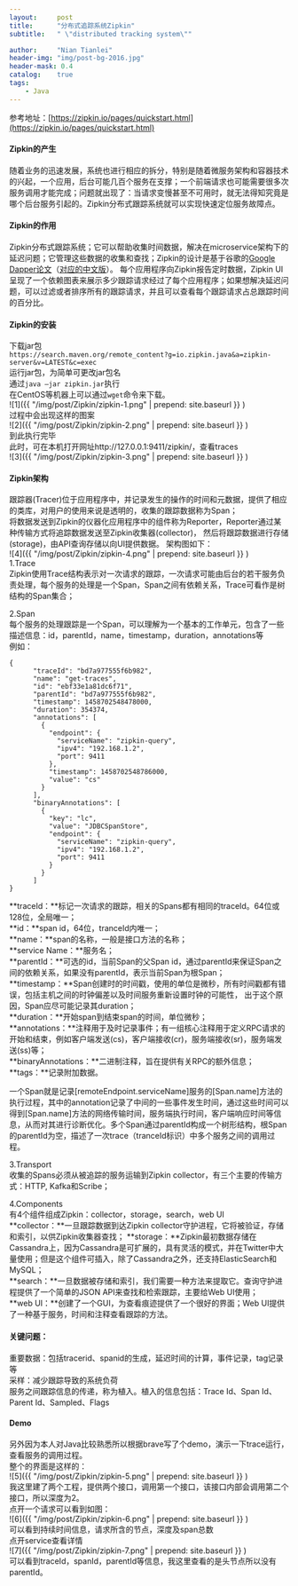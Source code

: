 ```yaml
---
layout:     post
title:      "分布式追踪系统Zipkin"
subtitle:   " \"distributed tracking system\""

author:     "Nian Tianlei"
header-img: "img/post-bg-2016.jpg"
header-mask: 0.4
catalog:    true
tags:
    - Java
---
```



参考地址：[https://zipkin.io/pages/quickstart.html](https://zipkin.io/pages/quickstart.html)    

#### Zipkin的产生    
随着业务的迅速发展，系统也进行相应的拆分，特别是随着微服务架构和容器技术的兴起，一个应用，后台可能几百个服务在支撑；一个前端请求也可能需要很多次服务调用才能完成；问题就出现了：当请求变慢甚至不可用时，就无法得知究竟是哪个后台服务引起的。Zipkin分布式跟踪系统就可以实现快速定位服务故障点。

#### Zipkin的作用  
Zipkin分布式跟踪系统；它可以帮助收集时间数据，解决在microservice架构下的延迟问题；它管理这些数据的收集和查找；Zipkin的设计是基于谷歌的[Google Dapper论文](https://ai.google/research/pubs/pub36356)（[对应的中文版](http://bigbully.github.io/Dapper-translation/)）。
每个应用程序向Zipkin报告定时数据，Zipkin UI呈现了一个依赖图表来展示多少跟踪请求经过了每个应用程序；如果想解决延迟问题，可以过滤或者排序所有的跟踪请求，并且可以查看每个跟踪请求占总跟踪时间的百分比。


#### Zipkin的安装  
下载jar包  
`https://search.maven.org/remote_content?g=io.zipkin.java&a=zipkin-server&v=LATEST&c=exec`  
运行jar包，为简单可更改jar包名  
通过`java –jar zipkin.jar`执行  
在CentOS等机器上可以通过`wget`命令来下载。  
![1]({{ "/img/post/Zipkin/zipkin-1.png" | prepend: site.baseurl }} )  
过程中会出现这样的图案  
![2]({{ "/img/post/Zipkin/zipkin-2.png" | prepend: site.baseurl }} )  
到此执行完毕   
此时，可在本机打开网址http://127.0.0.1:9411/zipkin/，查看traces  
![3]({{ "/img/post/Zipkin/zipkin-3.png" | prepend: site.baseurl }} )  

#### Zipkin架构
跟踪器(Tracer)位于应用程序中，并记录发生的操作的时间和元数据，提供了相应的类库，对用户的使用来说是透明的，收集的跟踪数据称为Span；  
将数据发送到Zipkin的仪器化应用程序中的组件称为Reporter，Reporter通过某种传输方式将追踪数据发送至Zipkin收集器(collector)，
然后将跟踪数据进行存储(storage)，由API查询存储以向UI提供数据。
架构图如下：  
![4]({{ "/img/post/Zipkin/zipkin-4.png" | prepend: site.baseurl }} )  
1.Trace  
Zipkin使用Trace结构表示对一次请求的跟踪，一次请求可能由后台的若干服务负责处理，每个服务的处理是一个Span，Span之间有依赖关系，Trace可看作是树结构的Span集合；  

2.Span  
每个服务的处理跟踪是一个Span，可以理解为一个基本的工作单元，包含了一些描述信息：id，parentId，name，timestamp，duration，annotations等  
例如：  
```
{
      "traceId": "bd7a977555f6b982",
      "name": "get-traces",
      "id": "ebf33e1a81dc6f71",
      "parentId": "bd7a977555f6b982",
      "timestamp": 1458702548478000,
      "duration": 354374,
      "annotations": [
        {
          "endpoint": {
            "serviceName": "zipkin-query",
            "ipv4": "192.168.1.2",
            "port": 9411
          },
          "timestamp": 1458702548786000,
          "value": "cs"
        }
      ],
      "binaryAnnotations": [
        {
          "key": "lc",
          "value": "JDBCSpanStore",
          "endpoint": {
            "serviceName": "zipkin-query",
            "ipv4": "192.168.1.2",
            "port": 9411
          }
        }
      ]
}
```
**traceId：**标记一次请求的跟踪，相关的Spans都有相同的traceId。64位或128位，全局唯一；  
**id：**span id，64位，tranceId内唯一；  
**name：**span的名称，一般是接口方法的名称；  
**service Name：**服务名；  
**parentId：**可选的id，当前Span的父Span id，通过parentId来保证Span之间的依赖关系，如果没有parentId，表示当前Span为根Span；  
**timestamp：**Span创建时的时间戳，使用的单位是微秒，所有时间戳都有错误，包括主机之间的时钟偏差以及时间服务重新设置时钟的可能性，
出于这个原因，Span应尽可能记录其duration；  
**duration：**开始span到结束span的时间，单位微秒；  
**annotations：**注释用于及时记录事件；有一组核心注释用于定义RPC请求的开始和结束，例如客户端发送(cs)，客户端接收(cr)，服务端接收(sr)，服务端发送(ss)等；  
**binaryAnnotations：**二进制注释，旨在提供有关RPC的额外信息；  
**tags：**记录附加数据。  

一个Span就是记录[remoteEndpoint.serviceName]服务的[Span.name]方法的执行过程，其中的annotation记录了中间的一些事件发生时间，通过这些时间可以得到[Span.name]方法的网络传输时间，服务端执行时间，客户端响应时间等信息，从而对其进行诊断优化。多个Span通过parentId构成一个树形结构，根Span的parentId为空，描述了一次trace（tranceId标识）中多个服务之间的调用过程。  

3.Transport  
收集的Spans必须从被追踪的服务运输到Zipkin collector，有三个主要的传输方式：HTTP, Kafka和Scribe；    

4.Components  
有4个组件组成Zipkin：collector，storage，search，web UI  
**collector：**一旦跟踪数据到达Zipkin collector守护进程，它将被验证，存储和索引，以供Zipkin收集器查找；
**storage：**Zipkin最初数据存储在Cassandra上，因为Cassandra是可扩展的，具有灵活的模式，并在Twitter中大量使用；但是这个组件可插入，除了Cassandra之外，还支持ElasticSearch和MySQL；  
**search：**一旦数据被存储和索引，我们需要一种方法来提取它。查询守护进程提供了一个简单的JSON API来查找和检索跟踪，主要给Web UI使用；  
**web UI：**创建了一个GUI，为查看痕迹提供了一个很好的界面；Web UI提供了一种基于服务，时间和注释查看跟踪的方法。  


#### 关键问题：  
重要数据：包括tracerid、spanid的生成，延迟时间的计算，事件记录，tag记录等  
采样：减少跟踪导致的系统负荷  
服务之间跟踪信息的传递，称为植入。植入的信息包括：Trace Id、Span Id、Parent Id、Sampled、Flags  
 


#### Demo  
另外因为本人对Java比较熟悉所以根据brave写了个demo，演示一下trace运行，查看服务的调用过程。  
整个的界面是这样的：  
![5]({{ "/img/post/Zipkin/zipkin-5.png" | prepend: site.baseurl }} )  
我这里建了两个工程，提供两个接口，调用第一个接口，该接口内部会调用第二个接口，所以深度为2。  
点开一个请求可以看到如图：  
![6]({{ "/img/post/Zipkin/zipkin-6.png" | prepend: site.baseurl }} )  
可以看到持续时间信息，请求所含的节点，深度及span总数  
点开service查看详情  
![7]({{ "/img/post/Zipkin/zipkin-7.png" | prepend: site.baseurl }} )  
可以看到traceId，spanId，parentId等信息，我这里查看的是头节点所以没有parentId。

 
 